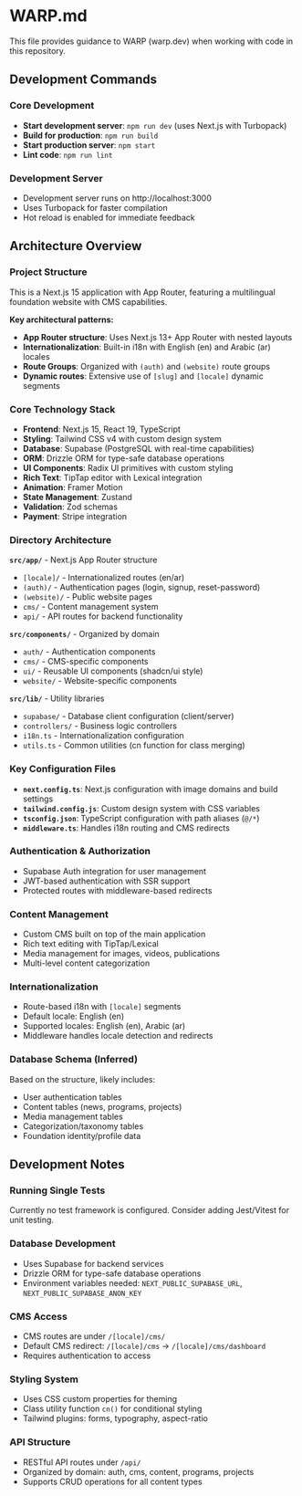 # WARP.md

This file provides guidance to WARP (warp.dev) when working with code in this repository.

## Development Commands

### Core Development
- **Start development server**: `npm run dev` (uses Next.js with Turbopack)
- **Build for production**: `npm run build`
- **Start production server**: `npm start`
- **Lint code**: `npm run lint`

### Development Server
- Development server runs on http://localhost:3000
- Uses Turbopack for faster compilation
- Hot reload is enabled for immediate feedback

## Architecture Overview

### Project Structure
This is a Next.js 15 application with App Router, featuring a multilingual foundation website with CMS capabilities.

**Key architectural patterns:**
- **App Router structure**: Uses Next.js 13+ App Router with nested layouts
- **Internationalization**: Built-in i18n with English (en) and Arabic (ar) locales
- **Route Groups**: Organized with `(auth)` and `(website)` route groups
- **Dynamic routes**: Extensive use of `[slug]` and `[locale]` dynamic segments

### Core Technology Stack
- **Frontend**: Next.js 15, React 19, TypeScript
- **Styling**: Tailwind CSS v4 with custom design system
- **Database**: Supabase (PostgreSQL with real-time capabilities)
- **ORM**: Drizzle ORM for type-safe database operations
- **UI Components**: Radix UI primitives with custom styling
- **Rich Text**: TipTap editor with Lexical integration
- **Animation**: Framer Motion
- **State Management**: Zustand
- **Validation**: Zod schemas
- **Payment**: Stripe integration

### Directory Architecture

**`src/app/`** - Next.js App Router structure
- `[locale]/` - Internationalized routes (en/ar)
- `(auth)/` - Authentication pages (login, signup, reset-password)
- `(website)/` - Public website pages
- `cms/` - Content management system
- `api/` - API routes for backend functionality

**`src/components/`** - Organized by domain
- `auth/` - Authentication components
- `cms/` - CMS-specific components
- `ui/` - Reusable UI components (shadcn/ui style)
- `website/` - Website-specific components

**`src/lib/`** - Utility libraries
- `supabase/` - Database client configuration (client/server)
- `controllers/` - Business logic controllers
- `i18n.ts` - Internationalization configuration
- `utils.ts` - Common utilities (cn function for class merging)

### Key Configuration Files
- **`next.config.ts`**: Next.js configuration with image domains and build settings
- **`tailwind.config.js`**: Custom design system with CSS variables
- **`tsconfig.json`**: TypeScript configuration with path aliases (`@/*`)
- **`middleware.ts`**: Handles i18n routing and CMS redirects

### Authentication & Authorization
- Supabase Auth integration for user management
- JWT-based authentication with SSR support
- Protected routes with middleware-based redirects

### Content Management
- Custom CMS built on top of the main application
- Rich text editing with TipTap/Lexical
- Media management for images, videos, publications
- Multi-level content categorization

### Internationalization
- Route-based i18n with `[locale]` segments
- Default locale: English (en)
- Supported locales: English (en), Arabic (ar)
- Middleware handles locale detection and redirects

### Database Schema (Inferred)
Based on the structure, likely includes:
- User authentication tables
- Content tables (news, programs, projects)
- Media management tables
- Categorization/taxonomy tables
- Foundation identity/profile data

## Development Notes

### Running Single Tests
Currently no test framework is configured. Consider adding Jest/Vitest for unit testing.

### Database Development
- Uses Supabase for backend services
- Drizzle ORM for type-safe database operations  
- Environment variables needed: `NEXT_PUBLIC_SUPABASE_URL`, `NEXT_PUBLIC_SUPABASE_ANON_KEY`

### CMS Access
- CMS routes are under `/[locale]/cms/`
- Default CMS redirect: `/[locale]/cms` → `/[locale]/cms/dashboard`
- Requires authentication to access

### Styling System
- Uses CSS custom properties for theming
- Class utility function `cn()` for conditional styling
- Tailwind plugins: forms, typography, aspect-ratio

### API Structure
- RESTful API routes under `/api/`
- Organized by domain: auth, cms, content, programs, projects
- Supports CRUD operations for all content types
